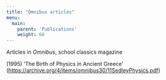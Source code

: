 ```yaml
---
title: "Omnibus articles"
menu:
  main:
    parent: 'Publications'
    weight: 60
---
```

Articles in _Omnibus_, school classics magazine

(1995) ‘The Birth of Physics in Ancient Greece’ (https://archive.org/4/items/omnibus30/11SedleyPhysics.pdf)
